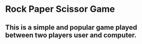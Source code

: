 


# Rock Paper Scissor Game
## This is a simple and popular game played between two players user and computer.